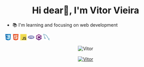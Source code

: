 <h1 align="center">Hi dear👋, I'm Vitor Vieira</h1>

- 📚 I'm learning and focusing on web development

<p align="left">
<img src="https://github.com/devicons/devicon/blob/master/icons/css3/css3-original.svg" alt="css3"  width="20" height="20"/>
<img src="https://github.com/devicons/devicon/blob/master/icons/html5/html5-original.svg" alt="html5"  width="20" height="20"/>
<img src="https://github.com/devicons/devicon/blob/master/icons/javascript/javascript-original.svg" alt="javascript" width="20" height="20"/>
<img src="https://github.com/devicons/devicon/blob/master/icons/php/php-plain.svg" alt="php" width="20" height="20"/>
<img src="https://github.com/devicons/devicon/blob/master/icons/csharp/csharp-original.svg" alt="csharp" width="20" height="20"/>
<img src="https://github.com/devicons/devicon/blob/master/icons/mysql/mysql-original.svg" alt="mysql" width="20" height="20"/></p><p align="center">
<img src="https://github-readme-stats.vercel.app/api?username=Vitor716&show_icons=true" alt="Vitor"/> 
</p>

<p align="center">
<a href="https://linkedin.com/in/vitor-vieira-150224202" target="blank"><img align="center" src="https://cdn.jsdelivr.net/npm/simple-icons@3.0.1/icons/linkedin.svg" alt="Vitor" height="20" width="20" /></a>
</p>

<!--
**Vitor716/Vitor716** is a ✨ _special_ ✨ repository because its `README.md` (this file) appears on your GitHub profile.

Here are some ideas to get you started:

- 🔭 I’m currently working on ...
- 🌱 I’m currently learning ...
- 👯 I’m looking to collaborate on ...
- 🤔 I’m looking for help with ...
- 💬 Ask me about ...
- 📫 How to reach me: ...
- 😄 Pronouns: ...
- ⚡ Fun fact: ...
-->
